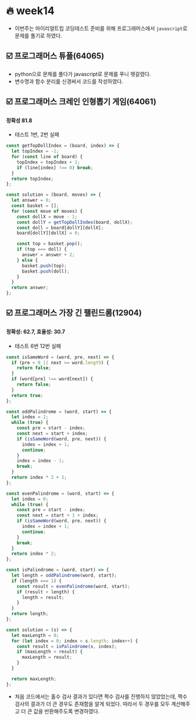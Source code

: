 # :fire: week14

- 이번주는 마이리얼트립 코딩테스트 준비를 위해 프로그래머스에서 `javascript`로 문제를 풀기로 하였다.

## :ballot_box_with_check: 프로그래머스 튜플(64065)

- python으로 문제를 풀다가 javascript로 문제를 푸니 헷갈렸다.
- 변수명과 함수 분리를 신경써서 코드를 작성하였다.

## :ballot_box_with_check: 프로그래머스 크레인 인형뽑기 게임(64061)

#### 정확성 81.8

- 테스트 1번, 2번 실패

```js
const getTopDollIndex = (board, index) => {
  let topIndex = -1;
  for (const line of board) {
    topIndex = topIndex + 1;
    if (line[index] !== 0) break;
  }
  return topIndex;
};

const solution = (board, moves) => {
  let answer = 0;
  const basket = [];
  for (const move of moves) {
    const dollX = move - 1;
    const dollY = getTopDollIndex(board, dollX);
    const doll = board[dollY][dollX];
    board[dollY][dollX] = 0;

    const top = basket.pop();
    if (top === doll) {
      answer = answer + 2;
    } else {
      basket.push(top);
      basket.push(doll);
    }
  }
  return answer;
};
```

## :ballot_box_with_check: 프로그래머스 가장 긴 팰린드롬(12904)

#### 정확성: 62.7, 효율성: 30.7

- 테스트 6번 12번 실패

```js
const isSameWord = (word, pre, next) => {
  if (pre < 0 || next >= word.length) {
    return false;
  }
  if (word[pre] !== word[next]) {
    return false;
  }
  return true;
};

const oddPalindrome = (word, start) => {
  let index = 1;
  while (true) {
    const pre = start - index;
    const next = start + index;
    if (isSameWord(word, pre, next)) {
      index = index + 1;
      continue;
    }
    index = index - 1;
    break;
  }
  return index * 2 + 1;
};

const evenPalindrome = (word, start) => {
  let index = 0;
  while (true) {
    const pre = start - index;
    const next = start + 1 + index;
    if (isSameWord(word, pre, next)) {
      index = index + 1;
      continue;
    }
    break;
  }
  return index * 2;
};

const isPalindrome = (word, start) => {
  let length = oddPalindrome(word, start);
  if (length === 1) {
    const result = evenPalindrome(word, start);
    if (result > length) {
      length = result;
    }
  }
  return length;
};

const solution = (s) => {
  let maxLength = 0;
  for (let index = 0; index < s.length; index++) {
    const result = isPalindrome(s, index);
    if (maxLength < result) {
      maxLength = result;
    }
  }

  return maxLength;
};
```

- 처음 코드에서는 홀수 검사 결과가 있다면 짝수 검사를 진행하지 않았었는데, 짝수 검사의 결과가 더 큰 경우도 존재함을 알게 되었다. 따라서 두 경우를 모두 계산해주고 더 큰 값을 반환해주도록 변경하였다.
